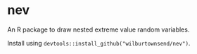 # nev
An R package to draw nested extreme value random variables.

Install using `devtools::install_github("wilburtownsend/nev")`.
